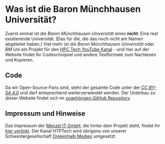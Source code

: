 # Was ist die Baron Münchhausen Universität?

Zuerst einmal ist die *Baron Münchhausen Universität* eines **nicht**: Eine real existierende Universität. (Das für die, die das noch nicht am Namen abgeleitet haben.) Viel mehr ist die *Baron Münchhausen Universität* oder *BM Uni* ein Projekt für den  [HPC Tech YouTube Kanal](https://www.youtube.com/channel/UCJ3l6hUsHy3B0URWZMwBf4Q/about) - und hier auf der Website findet Ihr Codeschnipsel und andere Textformate zum Nachlesen und Kopieren.

## Code

Da wir Open-Source-Fans sind, steht der gesamte Code unter der [*CC BY-SA 4.0*](https://creativecommons.org/licenses/by-sa/4.0/) und darf entsprechend weiterverwendet werden.
Der Unterbau zu dieser Website findet sich im [zugehörigen GitHub Repository](https://github.com/menzelit/bm-uni.de).

## Impressum und Hinweise
Das Impressum der [Menzel IT GmbH](https://menzel-it.net), die hinter dem Projekt steht, findet Ihr [hier verlinkt](https://menzel-it.net/impressum). Der Kanal HTPTech wird übrigens von unserer Schwestergesellschaft [Dreieinhalb Medien](https://dreieinhalbmedien.de) umgesetzt.
